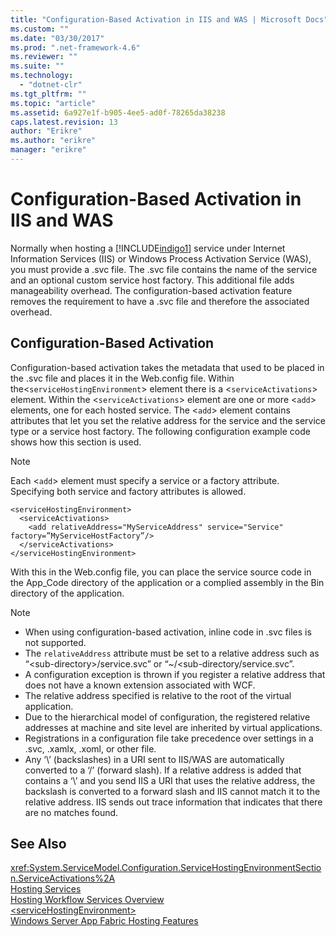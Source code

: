 ```yaml
---
title: "Configuration-Based Activation in IIS and WAS | Microsoft Docs"
ms.custom: ""
ms.date: "03/30/2017"
ms.prod: ".net-framework-4.6"
ms.reviewer: ""
ms.suite: ""
ms.technology: 
  - "dotnet-clr"
ms.tgt_pltfrm: ""
ms.topic: "article"
ms.assetid: 6a927e1f-b905-4ee5-ad0f-78265da38238
caps.latest.revision: 13
author: "Erikre"
ms.author: "erikre"
manager: "erikre"
---
```

# Configuration-Based Activation in IIS and WAS
Normally when hosting a [!INCLUDE[indigo1](../../../../includes/indigo1-md.md)] service under Internet Information Services (IIS) or Windows Process Activation Service (WAS), you must provide a .svc file. The .svc file contains the name of the service and an optional custom service host factory. This additional file adds manageability overhead. The configuration-based activation feature removes the requirement to have a .svc file and therefore the associated overhead.  
  
## Configuration-Based Activation  
 Configuration-based activation takes the metadata that used to be placed in the .svc file and places it in the Web.config file. Within the<`serviceHostingEnvironment`> element there is a <`serviceActivations`> element. Within the <`serviceActivations`> element are one or more <`add`> elements, one for each hosted service. The <`add`> element contains attributes that let you set the relative address for the service and the service type or a service host factory. The following configuration example code shows how this section is used.  
  
> [!NOTE]
>  Each <`add`> element must specify a service or a factory attribute. Specifying both service and factory attributes is allowed.  
  
```  
<serviceHostingEnvironment>  
  <serviceActivations>  
    <add relativeAddress="MyServiceAddress" service="Service" factory=”MyServiceHostFactory”/>  
  </serviceActivations>  
</serviceHostingEnvironment>  
```  
  
 With this in the Web.config file, you can place the service source code in the App_Code directory of the application or a complied assembly in the Bin directory of the application.  
  
> [!NOTE]
>  -   When using configuration-based activation, inline code in .svc files is not supported.  
> -   The `relativeAddress` attribute must be set to a relative address such as “\<sub-directory>/service.svc” or “~/\<sub-directory/service.svc”.  
> -   A configuration exception is thrown if you register a relative address that does not have a known extension associated with WCF.  
> -   The relative address specified is relative to the root of the virtual application.  
> -   Due to the hierarchical model of configuration, the registered relative addresses at machine and site level are inherited by virtual applications.  
> -   Registrations in a configuration file take precedence over settings in a .svc, .xamlx, .xoml, or other file.  
> -   Any ‘\’ (backslashes) in a URI sent to IIS/WAS are automatically converted to a ‘/’ (forward slash). If a relative address is added that contains a ‘\’ and you send IIS a URI that uses the relative address, the backslash is converted to a forward slash and IIS cannot match it to the relative address. IIS sends out trace information that indicates that there are no matches found.  
  
## See Also  
 <xref:System.ServiceModel.Configuration.ServiceHostingEnvironmentSection.ServiceActivations%2A>   
 [Hosting Services](../../../../docs/framework/wcf/hosting-services.md)   
 [Hosting Workflow Services Overview](../../../../docs/framework/wcf/feature-details/hosting-workflow-services-overview.md)   
 [\<serviceHostingEnvironment>](../../../../docs/framework/configuring-apps/file-schema/wcf/servicehostingenvironment.md)   
 [Windows Server App Fabric Hosting Features](http://go.microsoft.com/fwlink/?LinkId=201276)
